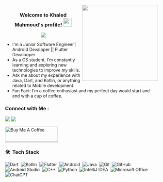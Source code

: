 <img width="250" align="right" src="https://c.tenor.com/_DOBjnGspYAAAAAM/code-coding.gif">

<h3 align="center">
  Welcome to Khaled Mahmoud's profile!
  <img src="https://media.giphy.com/media/hvRJCLFzcasrR4ia7z/giphy.gif" width="28">
</h3>

<!-- Typing SVG by DenverCoder1 - https://github.com/DenverCoder1/readme-typing-svg -->
<p align="center">
  <a href="https://github.com/DenverCoder1/readme-typing-svg"><img src="https://readme-typing-svg.herokuapp.com/?lines=Mobile-App%20developer;Always%20learning%20new%20things&font=Fira%20Code&center=true&width=440&height=45&color=f75c7e&vCenter=true&size=22"></a>
</p> 

-  I'm a Junior Software Engineer | Android Devaloper || Flutter Devalooper
-  As a CS student, I'm constantly learning and exploring new technologies to improve my skills.
- Ask me about my experience with Java, Dart, and Kotlin, or anything related to Mobile development.
-  Fun Fact: I'm a coffee enthusiast and my perfect day would start and end with a cup of coffee.

### Connect with Me :

<a href="https://www.linkedin.com/in/khaled-mahmoud-433416234/" target="_blank"><img src="https://img.shields.io/badge/-Khaled%20Mahmoud-0077B5?style=for-the-badge&logo=Linkedin&logoColor=white"/></a>
<a href="https://t.me/KhaleddMahmoudd" target="_blank"><img src="https://img.shields.io/badge/-Khaled%20Mahmoud-0077B5?style=for-the-badge&logo=Telegram&logoColor=white"/></a>

<a href="https://www.buymeacoffee.com/yousefdergham" target="_blank"><img src="https://cdn.buymeacoffee.com/buttons/v2/lato-orange.png" alt="Buy Me A Coffee" style="height: 50px !important;width: 174px !important;box-shadow: 0px 3px 2px 0px rgba(190, 190, 190, 0.5) !important;-webkit-box-shadow: 0px 3px 2px 0px rgba(190, 190, 190, 0.5) !important;" ></a>

### 🛠 &nbsp;Tech Stack 
![Dart](https://img.shields.io/badge/-Dart-05122A?style=flat&logo=dart)&nbsp;
![Kotlin](https://img.shields.io/badge/-Kotlin-05122A?style=flat&logo=kotlin&logoColor=563D7C)&nbsp;
![Flutter](https://img.shields.io/badge/-Flutter-05122A?style=flat&logo=flutter)&nbsp;
![Android](https://img.shields.io/badge/-Android-05122A?style=flat&logo=android)&nbsp;
![Java](https://img.shields.io/badge/-Java-05122A?style=flat&logo=java&logoColor=007396)&nbsp;
![Git](https://img.shields.io/badge/-Git-05122A?style=flat&logo=git)&nbsp;
![GitHub](https://img.shields.io/badge/-GitHub-05122A?style=flat&logo=github)&nbsp;
![Android Studio](https://img.shields.io/badge/-Android%20Studio-05122A?style=flat&logo=android-studio)&nbsp;
![C++](https://img.shields.io/badge/-C++-05122A?style=flat&logo=c%2B%2B)&nbsp;
![Python](https://img.shields.io/badge/-Python-05122A?style=flat&logo=python)&nbsp;
![IntelliJ IDEA](https://img.shields.io/badge/-IntelliJ%20IDEA-05122A?style=flat&logo=intellij-idea&logoColor=007ACC)&nbsp;
![Microsoft Office](https://img.shields.io/badge/-Microsoft%20Office-05122A?style=flat&logo=microsoft-office&logoColor=D83B01)&nbsp;
![ChatGPT](https://img.shields.io/badge/-ChatGPT-05122A?style=flat&logo=openai&logoColor=white)&nbsp;
<br>
